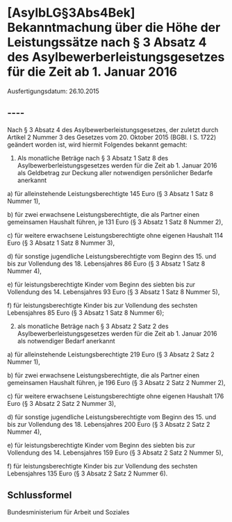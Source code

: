 # [AsylbLG§3Abs4Bek] Bekanntmachung über die Höhe der Leistungssätze nach § 3 Absatz 4 des Asylbewerberleistungsgesetzes für die Zeit ab 1. Januar 2016

Ausfertigungsdatum: 26.10.2015

 

## ----

Nach § 3 Absatz 4 des Asylbewerberleistungsgesetzes, der zuletzt durch Artikel 2 Nummer 3 des Gesetzes vom 20. Oktober 2015 (BGBl. I S. 1722) geändert worden ist, wird hiermit Folgendes bekannt gemacht:

1. Als monatliche Beträge nach § 3 Absatz 1 Satz 8 des Asylbewerberleistungsgesetzes werden für die Zeit ab 1. Januar 2016 als Geldbetrag zur Deckung aller notwendigen persönlicher Bedarfe anerkannt

a) für alleinstehende Leistungsberechtigte 145 Euro (§ 3 Absatz 1 Satz 8 Nummer 1),

b) für zwei erwachsene Leistungsberechtigte, die als Partner einen gemeinsamen Haushalt führen, je 131 Euro (§ 3 Absatz 1 Satz 8 Nummer 2),

c) für weitere erwachsene Leistungsberechtigte ohne eigenen Haushalt 114 Euro (§ 3 Absatz 1 Satz 8 Nummer 3),

d) für sonstige jugendliche Leistungsberechtigte vom Beginn des 15. und bis zur Vollendung des 18. Lebensjahres 86 Euro (§ 3 Absatz 1 Satz 8 Nummer 4),

e) für leistungsberechtigte Kinder vom Beginn des siebten bis zur Vollendung des 14. Lebensjahres 93 Euro (§ 3 Absatz 1 Satz 8 Nummer 5),

f) für leistungsberechtigte Kinder bis zur Vollendung des sechsten Lebensjahres 85 Euro (§ 3 Absatz 1 Satz 8 Nummer 6);

2. als monatliche Beträge nach § 3 Absatz 2 Satz 2 des Asylbewerberleistungsgesetzes werden für die Zeit ab 1. Januar 2016 als notwendiger Bedarf anerkannt

a) für alleinstehende Leistungsberechtigte 219 Euro (§ 3 Absatz 2 Satz 2 Nummer 1),

b) für zwei erwachsene Leistungsberechtigte, die als Partner einen gemeinsamen Haushalt führen, je 196 Euro (§ 3 Absatz 2 Satz 2 Nummer 2),

c) für weitere erwachsene Leistungsberechtigte ohne eigenen Haushalt 176 Euro (§ 3 Absatz 2 Satz 2 Nummer 3),

d) für sonstige jugendliche Leistungsberechtigte vom Beginn des 15. und bis zur Vollendung des 18. Lebensjahres 200 Euro (§ 3 Absatz 2 Satz 2 Nummer 4),

e) für leistungsberechtigte Kinder vom Beginn des siebten bis zur Vollendung des 14. Lebensjahres 159 Euro (§ 3 Absatz 2 Satz 2 Nummer 5),

f) für leistungsberechtigte Kinder bis zur Vollendung des sechsten Lebensjahres 135 Euro (§ 3 Absatz 2 Satz 2 Nummer 6).


## Schlussformel

Bundesministerium für Arbeit und Soziales
